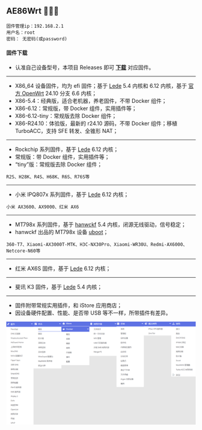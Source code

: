## AE86Wrt 🎉🎉🎉

```
固件管理ip：192.168.2.1  
用户名：root
密码： 无密码(或password)
```

#### 固件下载

* 认准自己设备型号，本项目 Releases 即可 **[下载](https://github.com/xiangfeidexiaohuo/AE86Wrt/releases)** 对应固件。

***

* X86_64 设备固件，均为 efi 固件；基于 [Lede](https://github.com/coolsnowwolf/lede) 5.4 内核和 6.12 内核，基于 [官方 OpenWrt](https://github.com/openwrt/openwrt) 24.10 分支 6.6 内核；
* X86-5.4：经典版，适合老机器，养老固件，不带 Docker 组件；
* X86-6.12：常规版，带 Docker 组件，实用插件等；
* X86-6.12-tiny：常规版去除 Docker 组件；
* X86-R24.10：体验版，最新的 r24.10 源码，不带 Docker 组件；移植 TurboACC，支持 SFE 转发、全锥形 NAT；

***

* Rockchip 系列固件，基于 [Lede](https://github.com/coolsnowwolf/lede) 6.12 内核；
* 常规版：带 Docker 组件，实用插件等；
* “tiny”版：常规版去除 Docker 组件；
```
R2S、H28K、R4S、H68K、R6S、R76S等
```

***

* 小米 IPQ807x 系列固件，基于 [Lede](https://github.com/coolsnowwolf/lede) 6.12 内核；
```
小米 AX3600、AX9000、红米 AX6
```

***

* MT798x 系列固件，基于 [hanwckf](https://github.com/hanwckf/immortalwrt-mt798x) 5.4 内核，闭源无线驱动，信号稳定；
* hanwckf 出品的 MT798x 设备 [uboot](https://github.com/hanwckf/bl-mt798x/releases)；
```
360-T7、Xiaomi-AX3000T-MTK、H3C-NX30Pro、Xiaomi-WR30U、Redmi-AX6000、Netcore-N60等
```

***

* 红米 AX6S 固件，基于 [Lede](https://github.com/coolsnowwolf/lede) 6.12 内核；

***

* 斐讯 K3 固件，基于 [Lede](https://github.com/coolsnowwolf/lede) 5.4 内核；

***

* 固件附带常规实用插件，和 iStore 应用商店；
* 因设备硬件配置、性能、是否带 USB 等不一样，所带插件有差异。

![png](./preview.png)

